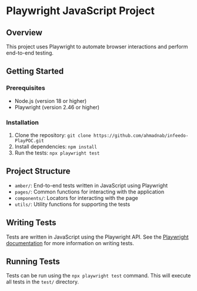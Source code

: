 # Playwright JavaScript Project

## Overview

This project uses Playwright to automate browser interactions and perform end-to-end testing.

## Getting Started

### Prerequisites

* Node.js (version 18 or higher)
* Playwright (version 2.46 or higher)

### Installation

1. Clone the repository: `git clone https://github.com/ahmadnab/infeedo-PlayPOC.git`
2. Install dependencies: `npm install`
3. Run the tests: `npx playwright test`

## Project Structure

* `amber/`: End-to-end tests written in JavaScript using Playwright
* `pages/`: Common functions for interacting with the application
* `components/`: Locators for interacting with the page
* `utils/`: Utility functions for supporting the tests

## Writing Tests

Tests are written in JavaScript using the Playwright API. See the [Playwright documentation](https://playwright.dev/docs/intro) for more information on writing tests.

## Running Tests

Tests can be run using the `npx playwright test` command. This will execute all tests in the `test/` directory.

